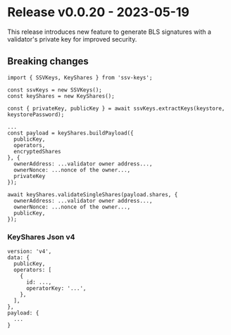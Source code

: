 # Release v0.0.20 - 2023-05-19

This release introduces new feature to generate BLS signatures with a validator's private key for improved security.

## Breaking changes

  ```code
  import { SSVKeys, KeyShares } from 'ssv-keys';

  const ssvKeys = new SSVKeys();
  const keyShares = new KeyShares();

  const { privateKey, publicKey } = await ssvKeys.extractKeys(keystore, keystorePassword);

  ...
  const payload = keyShares.buildPayload({
    publicKey,
    operators,
    encryptedShares
  }, {
    ownerAddress: ...validator owner address...,
    ownerNonce: ...nonce of the owner...,
    privateKey
  });

  await keyShares.validateSingleShares(payload.shares, {
    ownerAddress: ...validator owner address...,
    ownerNonce: ...nonce of the owner...,
    publicKey,
  });
  ```

### KeyShares Json v4
  ```code
  version: 'v4',
  data: {
    publicKey,
    operators: [
      {
        id: ...,
        operatorKey: '...',
      },
    ],
  },
  payload: {
    ...
  }
  ```
